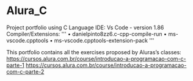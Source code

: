 # Alura_C
Project portfolio using C Language
IDE: Vs Code - version 1.86
Compiler/Extensions:
'''
•	danielpinto8zz6.c-cpp-compile-run
•	ms-vscode.cpptools
•	ms-vscode.cpptools-extension-pack
'''

This portfolio contains all the exercises proposed by Aluras’s classes:
https://cursos.alura.com.br/course/introducao-a-programacao-com-c-parte-1
https://cursos.alura.com.br/course/introducao-a-programacao-com-c-parte-2
